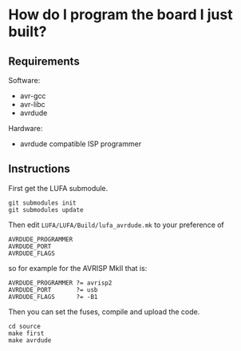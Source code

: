 # How do I program the board I just built? 

## Requirements

Software:
- avr-gcc
- avr-libc
- avrdude

Hardware:
- avrdude compatible ISP programmer

## Instructions

First get the LUFA submodule. 

~~~
git submodules init
git submodules update

~~~

Then edit ```LUFA/LUFA/Build/lufa_avrdude.mk``` to your preference of

~~~
AVRDUDE_PROGRAMMER 
AVRDUDE_PORT       
AVRDUDE_FLAGS      

~~~

so for example for the AVRISP MkII that is:

~~~
AVRDUDE_PROGRAMMER ?= avrisp2
AVRDUDE_PORT       ?= usb
AVRDUDE_FLAGS      ?= -B1

~~~

Then you can set the fuses, compile and upload the code.

~~~
cd source
make first
make avrdude

~~~

